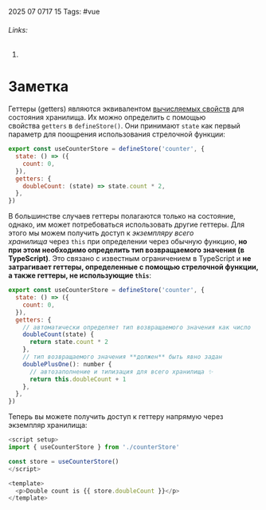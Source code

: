 2025 07 0717 15
Tags: #vue 
###### Links: 
1) 
# Заметка
Геттеры (getters) являются эквивалентом [вычисляемых свойств](https://vuejs.org/guide/essentials/computed.html) для состояния хранилища. Их можно определить с помощью свойства `getters` в `defineStore()`. Они принимают `state` как первый параметр для поощрения использования стрелочной функции:
```js
export const useCounterStore = defineStore('counter', {
  state: () => ({
    count: 0,
  }),
  getters: {
    doubleCount: (state) => state.count * 2,
  },
})
```
В большинстве случаев геттеры полагаются только на состояние, однако, им может потребоваться использовать другие геттеры. Для этого мы можем получить доступ к _экземпляру всего хранилища_ через `this` при определении через обычную функцию, **но при этом необходимо определить тип возвращаемого значения (в TypeScript)**. Это связано с известным ограничением в TypeScript и **не затрагивает геттеры, определенные с помощью стрелочной функции, а также геттеры, не использующие `this`**:
```js
export const useCounterStore = defineStore('counter', {
  state: () => ({
    count: 0,
  }),
  getters: {
    // автоматически определяет тип возвращаемого значения как число
    doubleCount(state) {
      return state.count * 2
    },
    // тип возвращаемого значения **должен** быть явно задан
    doublePlusOne(): number {
      // автозаполнение и типизация для всего хранилища ✨
      return this.doubleCount + 1
    },
  },
})
```
Теперь вы можете получить доступ к геттеру напрямую через экземпляр хранилища:
```js
<script setup>
import { useCounterStore } from './counterStore'

const store = useCounterStore()
</script>

<template>
  <p>Double count is {{ store.doubleCount }}</p>
</template>
```